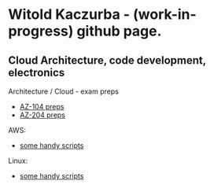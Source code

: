 # Witold Kaczurba - (work-in-progress) github page.

## Cloud Architecture, code development, electronics

Architecture / Cloud - exam preps

 - [AZ-104 preps](az-104/main.md)
 - [AZ-204 preps](az-204/main.md)


AWS:
 - [some handy scripts](aws/main.md)

Linux:
 - [some handy scripts](linux/main.md)
